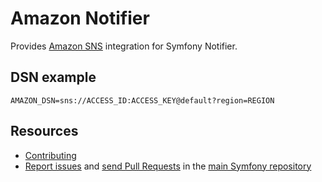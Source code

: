 Amazon Notifier
===============

Provides [Amazon SNS](https://aws.amazon.com/de/sns/) integration for Symfony Notifier.

DSN example
-----------

```
AMAZON_DSN=sns://ACCESS_ID:ACCESS_KEY@default?region=REGION
```

Resources
---------

  * [Contributing](https://symfony.com/doc/current/contributing/index.html)
  * [Report issues](https://github.com/symfony/symfony/issues) and
    [send Pull Requests](https://github.com/symfony/symfony/pulls)
    in the [main Symfony repository](https://github.com/symfony/symfony)
